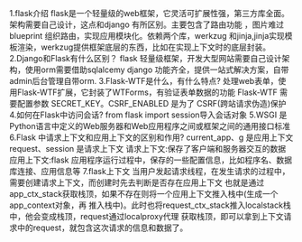 1.flask介绍
    flask是一个轻量级的web框架，它灵活可扩展性强，第三方库全面。架构需要自己设计，这点和django
    有所区别。主要包含了路由功能 ，图片难过blueprint 组织路由，实现应用模块化。依赖两个库，werkzug
    和jinja,jinja实现模板渲染，werkzug提供框架底层的东西，比如在实现上下文时的底层封装。
2.Django和Flask有什么区别？
    flask 轻量级框架，开发大型网站需要自己设计架构，使用orm需要借助sqlalcemy
    django 功能齐全，提供一站式解决方案，自带admin后台管理自带orm.
3.Flask-WTF是什么，有什么特点?
    处理web表单，使用Flask-WTF扩展，它封装了WTForms，有验证表单数据的功能
     Flask-WTF 需要配置参数 SECRET_KEY。CSRF_ENABLED 是为了 CSRF(跨站请求伪造)保护
4.如何在Flask中访问会话?
    from flask import session导入会话对象
5.WSGI
    是Python语言中定义的Web服务器和Web应用程序之间或框架之间的通用接口标准
6.Flask 中请求上下文和应用上下文的区别和作用?
    current_app、g 是应用上下文
    request、session 是请求上下文
    请求上下文:保存了客户端和服务器交互的数据
    应用上下文:flask 应用程序运行过程中，保存的一些配置信息，比如程序名、数据库连接、应用信息等
7.flask上下文
    当用户发起请求线程，在发生请求的过程中，需要创建请求上下文，而创建时先去判断是否存在应用上下文
    也就是通过app_ctx_stack获取栈顶，如果不存在则将一个应用上下文推入栈中(生成一个app_context对象，再
    推入栈中)。此时也将request_ctx_stack推入localstack栈中，他会变成栈顶，request通过localproxy代理
    获取栈顶，即可以拿到上下文请求中的request，就包含这次请求的信息和数据了。
